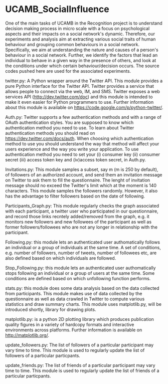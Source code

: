 UCAMB_SocialInfluence
=====================

One of the main tasks of UCAMB in the Recognition project is to understand decision making process in micro scale with a focus on psychological aspects and their impacts on a social network's dynamic. Therefore, our experiments and analysis aim at extracting various social traits of human behaviour and grouping common behaviours in a social network. Specifically, we aim at understanding the nature and causes of a person's behaviour in a social network. Further, we identify the factors that lead an individual to behave in a given way in the presence of others, and look at the conditions under which certain behaviour/decision occurs. The source codes pushed here are used for the associated experiments.

twitter.py:
A Python wrapper around the Twitter API. This module provides a pure Python interface for the Twitter API. Twitter provides a service that allows people to connect via the web, IM, and SMS. Twitter exposes a web services API (http://dev.twitter.com/doc) and this module is intended to make it even easier for Python programmers to use. Further information about this module is available on https://code.google.com/p/python-twitter/.

Auth.py:
Twitter supports a few authentication methods and with a range of OAuth authentication styles. You are supposed to know which authentication method you need to use. To learn about Twitter authentication methods you should read on https://dev.twitter.com/docs/auth.  When choosing which authentication method to use you should understand the way that method will affect your users experience and the way you write your application. 
To use authentication method you need to set your (i) consumer key (ii) consumer secret (iii) access token key and (iv)access token secret, in Auth.py.

Invitations.py:
This module samples a subset, say m (m is 250 by default), of followers of an authorized account, and send them an invitation message on Twitter to ask them to fill the questionnaire. The lenght of invitation message should no exceed the Twitter's limit which at the moment is 140 characters. This module samples the followers randomly. However, it also has the advantage to filter followers based on the date of following.


Participants_Graph.py:
This module regularly checks the graph associated with each participant, a twitter user who participated in our questionnaire, and record those links recntely added/removed from the graph, e.g. it monitors new followers and new followees of the participant as well as former followers/followees who are not any longer in relationship with the participant.

Following.py:
this module lets an authenticated user authomatically follows an individual or a group of individuals at the same time. A set of conditions, e.g. number of followers, number of tweets, number of followees etc, are also defined based on which individuals are followed.

Stop_Following.py:
this module lets an authenticated user authomatically stops following an individual or a group of users at the same time. Some conditions are defined based on which unfollowing function performs.

stats.py:
this module does some data analysis based on the data collected from participants. This module makes use of data collected by the questionnaire as well as data crawled in Twitter to compute various statistics and draw summary charts. This module uses matplotlib.py, will be introduced shortly, library for drawing plots.

matplotlib.py:
is a python 2D plotting library which produces publication quality figures in a variety of hardcopy formats and interactive environments across platforms. Further information is available on http://matplotlib.org/.

 update_followers.py:
 The list of followers of a particular participant may vary time to time. This module is used to regularly update the list of followers of a particular particpants. 
 
 update_friends.py:
 The list of friends of a particular participant may vary time to time. This module is used to regularly update the list of friends of a particular particpants. 
 
 
 
 
 
 
 


